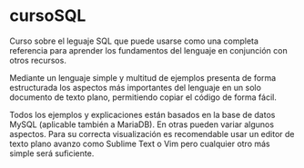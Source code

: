 cursoSQL
========

Curso sobre el leguaje SQL que puede usarse como una completa referencia para aprender los fundamentos del lenguaje en 
conjunción con otros recursos.

Mediante un lenguaje simple y multitud de ejemplos presenta de forma estructurada los aspectos más importantes
del lenguaje en un solo documento de texto plano, permitiendo copiar el código de forma fácil.

Todos los ejemplos y explicaciones están basados en la base de datos MySQL (aplicable también a MariaDB).
En otras pueden variar algunos aspectos. Para su correcta visualización es recomendable usar un editor de texto
plano avanzo como Sublime Text o Vim pero cualquier otro más simple será suficiente.

